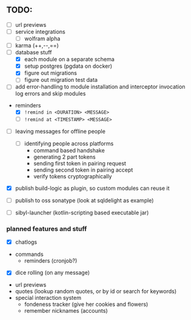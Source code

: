 ## TODO:

- [ ] url previews
- [ ] service integrations
  - [ ] wolfram alpha
- [ ] karma (++,--,==)
- [ ] database stuff
  - [x] each module on a separate schema
  - [x] setup postgres (pgdata on docker)
  - [x] figure out migrations
  - [ ] figure out migration test data
- [ ] add error-handling to module installation and interceptor invocation  
      log errors and skip modules
- reminders
  - [x] `!remind in <DURATION> <MESSAGE>`
  - [ ] `!remind at <TIMESTAMP> <MESSAGE>`
- [ ] leaving messages for offline people
  - [ ] identifying people across platforms
    - command based handshake
    - generating 2 part tokens
    - sending first token in pairing request
    - sending second token in pairing accept
    - verify tokens cryptographically
- [x] publish build-logic as plugin, so custom modules can reuse it
- [ ] publish to oss sonatype (look at sqldelight as example)
- [ ] sibyl-launcher (kotlin-scripting based executable jar)


### planned features and stuff

- [x] chatlogs
- commands
  - reminders (cronjob?)
- [x] dice rolling (on any message)
- url previews
- quotes (lookup random quotes, or by id or search for keywords)
- special interaction system
  - fondeness tracker (give her cookies and flowers)
  - remember nicknames (accounts)
